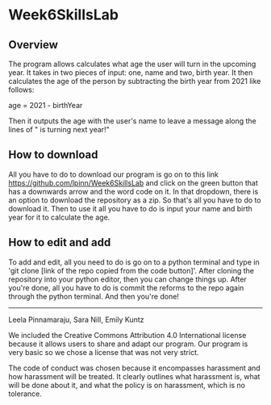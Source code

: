 # Week6SkillsLab

Overview
---------------------------------------------------------------------------------------------------------------------------
The program allows calculates what age the user will turn in the upcoming year. It takes in two pieces of input: one, name and two, birth year. It then calculates the age of the person by subtracting the birth year from 2021 like follows: 

age = 2021 - birthYear

Then it outputs the age with the user's name to leave a message along the lines of "<name> is turning <age> next year!"

How to download
---------------------------------------------------------------------------------------------------------------------------
All you have to do to download our program is go on to this link https://github.com/lpinn/Week6SkillsLab and click on the green button that has a downwards arrow and the word code on it. In that dropdown, there is an option to download the repository as a zip. So that's all you have to do to download it. Then to use it all you have to do is input your name and birth year for it to calculate the age. 

How to edit and add
---------------------------------------------------------------------------------------------------------------------------
To add and edit, all you need to do is go on to a python terminal and type in 'git clone [link of the repo copied from the code button]'. After cloning the repository into your python editor, then you can change things up. After you're done, all you have to do is commit the reforms to the repo again through the python terminal. And then you're done!
    
---------------------------------------------------------------------------------------------------------------------------
Leela Pinnamaraju, Sara Nill, Emily Kuntz

We included the Creative Commons Attribution 4.0 International license because it allows users to share and adapt our program.  Our program is very basic so we chose a license that was not very strict.

The code of conduct was chosen because it encompasses harassment and how harassment will be treated. It clearly outlines what harassment is, what will be done about it, and what the policy is on harassment, which is no tolerance.
